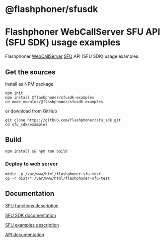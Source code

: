 # @flashphoner/sfusdk

# Flashphoner WebCallServer SFU API (SFU SDK) usage examples

Flashphoner [WebCallServer](https://flashphoner.com) [SFU](https://docs.flashphoner.com/display/WCS52EN/SFU+functions+with+Simulcast) API (SFU SDK) usage examples.

## Get the sources

Install as NPM package
```
npm init
npm install @flashphoner/sfusdk-examples
cd node_modules/@flashphoner/sfusdk-examples
```

or download from GitHub
```
git clone https://github.com/flashphoner/sfu_sdk.git
cd sfu_sdk/examples
```

## Build
```
npm install && npm run build
```

### Deploy to web server
```
mkdir -p /var/www/html/flashphoner-sfu-test
cp -r dist/* /var/www/html/flashphoner-sfu-test
```

## Documentation

[SFU functions description](https://docs.flashphoner.com/display/WCS52EN/SFU+functions+with+Simulcast)

[SFU SDK documentation](https://docs.flashphoner.com/display/SS1E/SFU+SDK+1.0+-+EN)

[SFU examples description](https://docs.flashphoner.com/display/SS1E/SFU+SDK+Examples)

[API documentation](http://flashphoner.com/docs/api/WCS5/client/sfu-sdk/latest)


